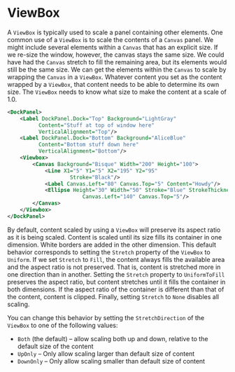 # ViewBox

A `ViewBox` is typically used to scale a panel containing other elements. One common use of a `ViewBox` is to scale the contents of a `Canvas` panel. We might include several elements within a `Canvas` that has an explicit size. If we re-size the window, however, the canvas stays the same size. We could have had the `Canvas` stretch to fill the remaining area, but its elements would still be the same size. We can get the elements within the `Canvas` to scale by wrapping the `Canvas` in a `ViewBox`. Whatever content you set as the content wrapped by a `ViewBox`, that content needs to be able to determine its own size. The `ViewBox` needs to know what size to make the content at a scale of 1.0.


```xml
<DockPanel>
    <Label DockPanel.Dock="Top" Background="LightGray"
          Content="Stuff at top of window here"
          VerticalAlignment="Top"/>
    <Label DockPanel.Dock="Bottom" Background="AliceBlue"
          Content="Bottom stuff down here"
          VerticalAlignment="Bottom"/>
    <Viewbox>
        <Canvas Background="Bisque" Width="200" Height="100">
            <Line X1="5" Y1="5" X2="195" Y2="95"
                    Stroke="Black"/>
            <Label Canvas.Left="80" Canvas.Top="5" Content="Howdy"/>
            <Ellipse Height="30" Width="50" Stroke="Blue" StrokeThickness="2"
                        Canvas.Left="140" Canvas.Top="5"/>
        </Canvas>
    </Viewbox>
</DockPanel>
```

By default, content scaled by using a `ViewBox` will preserve its aspect ratio as it is being scaled. Content is scaled until its size fills its container in one dimension. White borders are added in the other dimension. This default behavior corresponds to setting the `Stretch` property of the `ViewBox` to `Uniform`. If we set `Stretch` to `Fill`, the content always fills the available area and the aspect ratio is not preserved. That is, content is stretched more in one direction than in another. Setting the `Stretch` property to `UniformToFill` preserves the aspect ratio, but content stretches until it fills the container in both dimensions. If the aspect ratio of the container is different than that of the content, content is clipped. Finally, setting `Stretch` to `None` disables all scaling.

You can change this behavior by setting the `StretchDirection` of the `ViewBox` to one of the following values:

- `Both` (the default) – allow scaling both up and down, relative to the default size of the content
- `UpOnly` – Only allow scaling larger than default size of content
- `DownOnly` – Only allow scaling smaller than default size of content



<!--stackedit_data:
eyJoaXN0b3J5IjpbMTM0MDQ0NzI3OSwxNjgzMzU3NTM3XX0=
-->